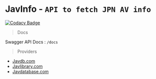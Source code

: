 # JavInfo - `API to fetch JPN AV info`

[![Codacy Badge](https://api.codacy.com/project/badge/Grade/d166c13694a94764a236b6066521c64c)](https://app.codacy.com/gh/iamrony777/JavInfo-api?utm_source=github.com&utm_medium=referral&utm_content=iamrony777/JavInfo-api&utm_campaign=Badge_Grade_Settings)

> Docs

Swagger API Docs : `/docs`

> Providers

- [Javdb.com](https://javdb.com/)
- [Javlibrary.com](https://www.javdatabase.com/)
- [Javdatabase.com](https://www.javlibrary.com/)